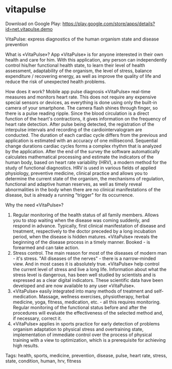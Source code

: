 vitapulse
=========

Download on Google Play: https://play.google.com/store/apps/details?id=net.vitapulse.demo

VitaPulse: express diagnostics of the human organism state and disease prevention

What is «VitaPulse»? 
App «VitaPulse» is for anyone interested in their own health and care for him. With this application, any person can independently control his/her functional health state, to learn their level of health assessment, adaptability of the organism, the level of stress, balance expenditure / recovering energy, as well as improve the quality of life and reduce the risk of unexpected health problems.

How does it work?
Mobile app pulse diagnosis «VitaPulse» real-time measures and monitors heart rate. This does not require any expensive special sensors or devices, as everything is done using only the built-in camera of your smartphone. The camera flash shines through finger, so there is a pulse reading ripple. Since the blood circulation is a direct function of the heart's contractions, it gives information on the frequency of heart rate detection. After pulse being detected, the registration of the interpulse intervals and recording of the cardiointervalogram are conducted. The duration of each cardiac cycle differs from the previous and application is estimated with an accuracy of one millisecond. Sequential change durations cardiac cycles forms a complex rhythm that is analyzed by the application.
After the end of the survey the software automatically calculates mathematical processing and estimate the indicators of the human body, based on heart rate variability (HRV), a modern method for the study of functional diagnostics. HRV is used in various fields of applied physiology, preventive medicine, clinical practice and allows you to determine the current state of the organism, the mechanisms of regulation, functional and adaptive human reserves, as well as timely reveal abnormalities in the body when there are no clinical manifestations of the disease, but is already a running "trigger" for its occurrence.

Why the need «VitaPulse»?
1. Regular monitoring of the health status of all family members. Allows you to stop waiting when the disease was coming suddenly, and respond in advance. Typically, first clinical manifestation of disease and treatment, respectively to the doctor preceded by a long incubation period, when the disease is hidden matures. «VitaPulse» reveals the beginning of the disease process in a timely manner. Booked - is forearmed and can take action.
2. Stress control. The main reason for most of the diseases of modern man - it's stress. "All diseases of the nerves" - there is a narrow-minded view. And in most cases it is absolutely true. 
«VitaPulse» help control the current level of stress and live a long life. 
Information about what the stress level is dangerous, has been well studied by scientists and is expressed as a clear digital indicators. These scientific data have been developed and are now available to any user «VitaPulse».
3. «VitaPulse» easily integrated into many methods of treatment and self-medication. Massage, wellness exercises, physiotherapy, herbal medicine, yoga, fitness, medication, etc. - all this requires monitoring. Regular monitoring of the functional status before and after the procedures will evaluate the effectiveness of the selected method and, if necessary, correct it.
4. «VitaPulse» applies in sports practice for early detection of problems organism adaptation to physical stress and overtraining state, implementation of immediate control over the process of physical training with a view to optimization, which is a prerequisite for achieving high results.

Tags: health, sports, medicine, prevention, disease, pulse, heart rate, stress, state, condition, human, hrv, fitness
